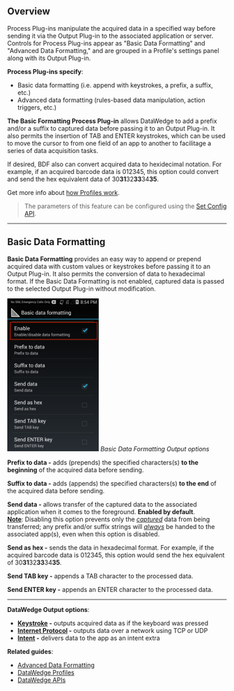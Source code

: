 <h2 id="overview">Overview</h2>
<p>Process Plug-ins manipulate the acquired data in a specified way before sending it via the Output Plug-in to the associated application or server. Controls for Process Plug-ins appear as "Basic Data Formatting" and "Advanced Data Formatting," and are grouped in a Profile's settings panel along with its Output Plug-in. </p>
<p><strong>Process Plug-ins specify</strong>: </p>
<ul>
<li>Basic data formatting (i.e. append with keystrokes, a prefix, a suffix, etc.)</li>
<li>Advanced data formatting (rules-based data manipulation, action triggers, etc.)</li>
</ul>
<p><strong>The Basic Formatting Process Plug-in</strong> allows DataWedge to add a prefix and/or a suffix to captured data before passing it to an Output Plug-in. It also permits the insertion of TAB and ENTER keystrokes, which can be used to move the cursor to from one field of an app to another to facilitage a series of data acquisition tasks.  </p>
<p>If desired, BDF also can convert acquired data to hexidecimal notation. For example, if an acquired barcode data is 012345, this option could convert and send the hex equivalent data of 30<strong>31</strong>32<strong>33</strong>34<strong>35</strong>. </p>
<p>Get more info about <a href="../../overview">how Profiles work</a>. </p>
<blockquote>
  <p>The parameters of this feature can be configured using the <a href="../../api/setconfig">Set Config API</a>.</p>
</blockquote>
<hr />
<h2 id="basicdataformatting">Basic Data Formatting</h2>
<p><strong>Basic Data Formatting</strong> provides an easy way to append or prepend acquired data with custom values or keystrokes before passing it to an Output Plug-in. It also permits the conversion of data to hexadecimal format. If the Basic Data Formatting is not enabled, captured data is passed to the selected Output Plug-in without modification. </p>
<p><img style="height:350px" src="../basic_data_formatting.png"/>
<em>Basic Data Formatting Output options</em>
<br></p>
<p><strong>Prefix to data -</strong> adds (prepends) the specified characters(s) <strong>to the beginning</strong> of the acquired data before sending.</p>
<p><strong>Suffix to data -</strong> adds (appends) the specified characters(s) <strong>to the end</strong> of the acquired data before sending.</p>
<p><strong>Send data -</strong> allows transfer of the captured data to the associated application when it comes to the foreground. <strong>Enabled by default</strong>.<br><strong><u>Note</u></strong>: Disabling this option prevents only the <u><em>captured</em></u> data from being transferred; any prefix and/or suffix strings will <u><em>always</em></u> be handed to the associated app(s), even when this option is disabled. </p>
<p><strong>Send as hex -</strong> sends the data in hexadecimal format. For example, if the acquired barcode data is 012345, this option would send the hex equivalent of 30<strong>31</strong>32<strong>33</strong>34<strong>35</strong>. </p>
<p><strong>Send TAB key -</strong> appends a TAB character to the processed data. </p>
<p><strong>Send ENTER key -</strong> appends an ENTER character to the processed data. </p>
<hr />
<p><strong>DataWedge Output options</strong>: </p>
<ul>
<li><strong><a href="../../output/keystroke">Keystroke</a> -</strong> outputs acquired data as if the keyboard was pressed</li>
<li><strong><a href="../../output/ip">Internet Protocol</a> -</strong> outputs data over a network using TCP or UDP</li>
<li><strong><a href="../../output/intent">Intent</a> -</strong> delivers data to the app as an intent extra</li>
</ul>
<p><strong>Related guides</strong>:</p>
<ul>
<li><a href="../adf">Advanced Data Formatting</a></li>
<li><a href="../../profiles">DataWedge Profiles</a></li>
<li><a href="../../api">DataWedge APIs</a> </li>
</ul>